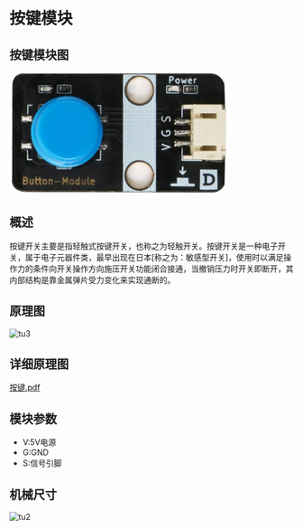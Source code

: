 # 按键模块

## 按键模块图

![tu1](button/tu1.png)

##  概述

​        按键开关主要是指轻触式按键开关，也称之为轻触开关。按键开关是一种电子开关，属于电子元器件类，最早出现在日本[称之为：敏感型开关]，使用时以满足操作力的条件向开关操作方向施压开关功能闭合接通，当撤销压力时开关即断开，其内部结构是靠金属弹片受力变化来实现通断的。

## 原理图

![tu3](/tu3.png)

## 详细原理图

 [按键.pdf](button\按键.pdf) 

## 模块参数

* V:5V电源
* G:GND
* S:信号引脚

## 机械尺寸



![tu2](/tu2.png)